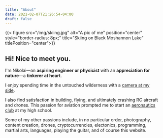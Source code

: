 ```yaml
---
title: "About"
date: 2021-02-07T21:26:54-04:00
draft: false
---
```

{{< figure src="/img/skiing.jpg" alt="A pic of me" position="center" style="border-radius: 8px;" title="Skiing on Black Moshannon Lake" titlePosition="center">}}

## Hi! Nice to meet you.

I'm Nikolai—an **aspiring engineer or physicist** with an **appreciation for nature**—a **tinkerer at heart**.

I enjoy spending time in the untouched wilderness with a [camera at my side](/gallery).

I also find satisfaction in building, flying, and ultimately crashing RC aircraft and drones. This passion for aviation prompted me to start an [aeronautics club](https://shmac.netlify.app/) at my high school.

Some of my other passions include, in no particular order, photography, content creation, drones, cryptocurrencies, electonics, programming, martial arts, languages, playing the guitar, and of course this website.
